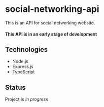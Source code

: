 # social-networking-api
This is an API for social networking website.

#### This API is in an early stage of development

## Technologies
* Node.js
* Express.js
* TypeScript

## Status
Project is _in progress_
